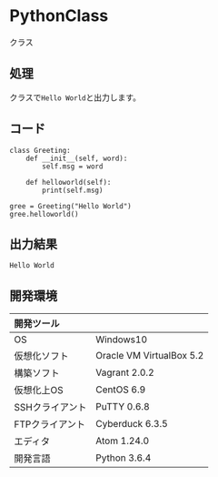 # PythonClass
クラス

## 処理
クラスで`Hello World`と出力します。

## コード
```
class Greeting:
    def __init__(self, word):
        self.msg = word

    def helloworld(self):
        print(self.msg)

gree = Greeting("Hello World")
gree.helloworld()
```

## 出力結果  
```
Hello World
```
  
## 開発環境
| 開発ツール |  |
|:-|:-|
| OS | Windows10 |
| 仮想化ソフト | Oracle VM VirtualBox 5.2 |
| 構築ソフト | Vagrant 2.0.2 |
| 仮想化上OS | CentOS 6.9 |
| SSHクライアント | PuTTY 0.6.8 |
| FTPクライアント | Cyberduck 6.3.5 |
| エディタ | Atom 1.24.0 |
| 開発言語 | Python 3.6.4 |
